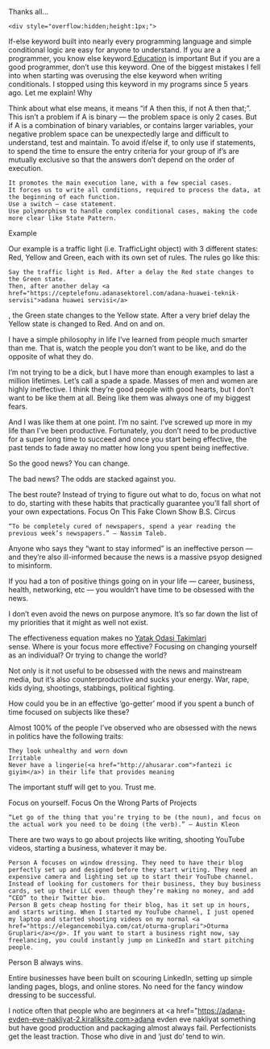 Thanks all...

	<div style="overflow:hidden;height:1px;">
 If-else keyword built into nearly every programming language and simple conditional logic are easy for anyone to understand. If you are a programmer, you know else keyword.<a href="https://educationalstd.com">Education</a> is important But if you are a good programmer, don’t use this keyword. One of the biggest mistakes I fell into when starting was overusing the else keyword when writing conditionals. I stopped using this keyword in my programs since 5 years ago. Let me explain!
Why

Think about what else means, it means “if A then this, if not A then that;”. This isn’t a problem if A is binary — the problem space is only 2 cases. But if A is a combination of binary variables, or contains larger variables, your negative problem space can be unexpectedly large and difficult to understand, test and maintain. To avoid if/else if, to only use if statements, to spend the time to ensure the entry criteria for your group of if’s are mutually exclusive so that the answers don’t depend on the order of execution.

    It promotes the main execution lane, with a few special cases.
    It forces us to write all conditions, required to process the data, at the beginning of each function.
    Use a switch — case statement.
    Use polymorphism to handle complex conditional cases, making the code more clear like State Pattern.

Example

Our example is a traffic light (i.e. TrafficLight object) with 3 different states: Red, Yellow and Green, each with its own set of rules. The rules go like this:

    Say the traffic light is Red. After a delay the Red state changes to the Green state.
    Then, after another delay <a href="https://ceptelefonu.adanasektorel.com/adana-huawei-teknik-servisi">adana huawei servisi</a>
    
 , the Green state changes to the Yellow state.
    After a very brief delay the Yellow state is changed to Red.
    And on and on.
    
I have a simple philosophy in life I’ve learned from people much smarter than me. That is, watch the people you don’t want to be like, and do the opposite of what they do.

I’m not trying to be a dick, but I have more than enough examples to last a million lifetimes. Let’s call a spade a spade. Masses of men and women are highly ineffective. I think they’re good people with good hearts, but I don’t want to be like them at all. Being like them was always one of my biggest fears.

And I was like them at one point. I’m no saint. I’ve screwed up more in my life than I’ve been productive. Fortunately, you don’t need to be productive for a super long time to succeed and once you start being effective, the past tends to fade away no matter how long you spent being ineffective.

So the good news? You can change.

The bad news? The odds are stacked against you.

The best route? Instead of trying to figure out what to do, focus on what not to do, starting with these habits that practically guarantee you’ll fall short of your own expectations.
Focus On This Fake Clown Show B.S. Circus

    “To be completely cured of newspapers, spend a year reading the previous week’s newspapers.” — Nassim Taleb.

Anyone who says they “want to stay informed” is an ineffective person — and they’re also ill-informed because the news is a massive psyop designed to misinform.

If you had a ton of positive things going on in your life — career, business, health, networking, etc — you wouldn’t have time to be obsessed with the news.

I don’t even avoid the news on purpose anymore. It’s so far down the list of my priorities that it might as well not exist.

The effectiveness equation makes no <a href="https://elegancemobilya.com/cat/yatak-odasi-takimlari">Yatak Odasi Takimlari</a><br> sense. Where is your focus more effective? Focusing on changing yourself as an individual? Or trying to change the world?

Not only is it not useful to be obsessed with the news and mainstream media, but it’s also counterproductive and sucks your energy. War, rape, kids dying, shootings, stabbings, political fighting.

How could you be in an effective ‘go-getter’ mood if you spent a bunch of time focused on subjects like these?

Almost 100% of the people I’ve observed who are obsessed with the news in politics have the following traits:

    They look unhealthy and worn down
    Irritable
    Never have a lingerie(<a href="http://ahusarar.com">fantezi ic giyim</a>) in their life that provides meaning

The important stuff will get to you. Trust me.

Focus on yourself.
Focus On the Wrong Parts of Projects

    “Let go of the thing that you’re trying to be (the noun), and focus on the actual work you need to be doing (the verb).” — Austin Kleon

There are two ways to go about projects like writing, shooting YouTube videos, starting a business, whatever it may be.

    Person A focuses on window dressing. They need to have their blog perfectly set up and designed before they start writing. They need an expensive camera and lighting set up to start their YouTube channel. Instead of looking for customers for their business, they buy business cards, set up their LLC even though they’re making no money, and add “CEO” to their Twitter bio.
    Person B gets cheap hosting for their blog, has it set up in hours, and starts writing. When I started my YouTube channel, I just opened my laptop and started shooting videos on my normal <a href="https://elegancemobilya.com/cat/oturma-gruplari">Oturma Gruplari</a></p>. If you want to start a business right now, say freelancing, you could instantly jump on LinkedIn and start pitching people.

Person B always wins.

Entire businesses have been built on scouring LinkedIn, setting up simple landing pages, blogs, and online stores. No need for the fancy window dressing to be successful.

I notice often that people who are beginners at <a href="https://adana-evden-eve-nakliyat-2.kiraliksite.com>adana evden eve nakliyat</a>
something but have good production and packaging almost always fail. Perfectionists get the least traction. Those who dive in and ‘just do’ tend to win.</div>







